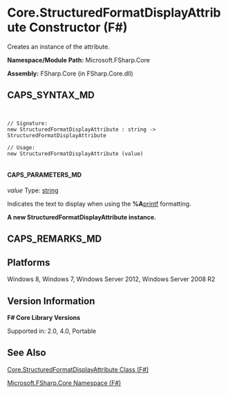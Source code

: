 # Core.StructuredFormatDisplayAttribute Constructor (F#)

Creates an instance of the attribute.

**Namespace/Module Path:** Microsoft.FSharp.Core

**Assembly:** FSharp.Core (in FSharp.Core.dll)


## CAPS_SYNTAX_MD



```


// Signature:
new StructuredFormatDisplayAttribute : string -> StructuredFormatDisplayAttribute

// Usage:
new StructuredFormatDisplayAttribute (value)


```



#### CAPS_PARAMETERS_MD
*value*
Type: [string](http://msdn.microsoft.com/en-us/library/12b97856-ec80-4f70-a018-afb0753f755a)


Indicates the text to display when using the **%A**[printf](http://msdn.microsoft.com/en-us/library/ea074733-6b5d-498c-ac88-7e4e0f8ded25) formatting.



**A new StructuredFormatDisplayAttribute instance.**
## CAPS_REMARKS_MD

## Platforms
Windows 8, Windows 7, Windows Server 2012, Windows Server 2008 R2


## Version Information
**F# Core Library Versions**

Supported in: 2.0, 4.0, Portable




## See Also
[Core.StructuredFormatDisplayAttribute Class &#40;F&#35;&#41;](Core.StructuredFormatDisplayAttribute+Class+%28F%23%29.md)

[Microsoft.FSharp.Core Namespace &#40;F&#35;&#41;](Microsoft.FSharp.Core+Namespace+%28F%23%29.md)


